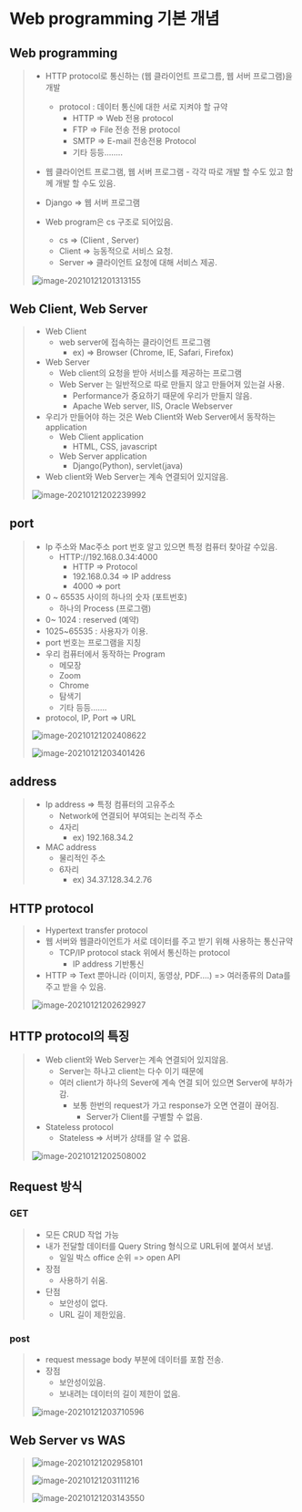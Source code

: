 # Web programming 기본 개념

## Web programming

> * HTTP protocol로 통신하는 (웹 클라이언트 프로그름, 웹 서버 프로그램)을 개발
>   * protocol : 데이터 통신에 대한 서로 지켜야 할 규약
>     * HTTP => Web 전용 protocol
>     * FTP => File 전송 전용 protocol
>     * SMTP => E-mail 전송전용 Protocol
>     * 기타 등등........
> * 웹 클라이언트 프로그램, 웹 서버 프로그램 - 각각 따로 개발 할 수도 있고 함께 개발 할 수도 있음.
> * Django => 웹 서버 프로그램
> 
> * Web program은 cs 구조로 되어있음.
>   * cs => (Client , Server)
>   * Client => 능동적으로 서비스 요청.
>   * Server => 클라이언트 요청에 대해  서비스 제공.
>
> ![image-20210121201313155](md-images/image-20210121201313155.png)



## Web Client, Web Server

> * Web Client 
>   * web server에 접속하는 클라이언트 프로그램
>     * ex) => Browser (Chrome, IE, Safari, Firefox)
> * Web Server
>   * Web client의 요청을 받아 서비스를 제공하는 프로그램
>   * Web Server 는 일반적으로 따로 만들지 않고  만들어져 있는걸 사용.
>     * Performance가 중요하기 때문에 우리가 만들지 않음.
>     * Apache Web server, IIS, Oracle Webserver
> * 우리가 만들어야 하는 것은 Web Client와 Web Server에서 동작하는application
>   * Web Client application
>     * HTML, CSS, javascript
>   * Web Server application
>     * Django(Python), servlet(java)
> * Web client와 Web Server는 계속 연결되어 있지않음.
>
> ![image-20210121202239992](md-images/image-20210121202239992.png)

## port

> * Ip 주소와 Mac주소 port 번호 알고 있으면 특정 컴퓨터 찾아갈 수있음. 
>   * HTTP://192.168.0.34:4000
>     * HTTP => Protocol
>     * 192.168.0.34 => IP address
>     * 4000 => port
> * 0 ~ 65535 사이의 하나의 숫자 (포트번호)
>   * 하나의 Process (프로그램)
> * 0~ 1024 : reserved (예약)
> * 1025~65535 : 사용자가 이용.
> * port 번호는 프로그램을 지칭
> * 우리 컴퓨터에서 동작하는 Program
>   * 메모장
>   * Zoom
>   * Chrome
>   * 탐색기 
>   * 기타 등등.......
> * protocol, IP, Port => URL
>
> ![image-20210121202408622](md-images/image-20210121202408622.png)
>
> 
>
> ![image-20210121203401426](md-images/image-20210121203401426.png)

## address

> * Ip address => 특정 컴퓨터의 고유주소
>   * Network에 연결되어 부여되는 논리적 주소
>   * 4자리
>     * ex) 192.168.34.2
> * MAC address
>   * 물리적인 주소
>   * 6자리 
>     * ex) 34.37.128.34.2.76



## HTTP protocol

> * Hypertext transfer protocol
> * 웹 서버와 웹클라이언트가 서로 데이터를 주고 받기 위해 사용하는 통신규약
>   * TCP/IP protocol stack 위에서 통신하는 protocol 
>     * IP address 기반통신
> * HTTP => Text 뿐아니라 (이미지, 동영상, PDF....) => 여러종류의 Data를 주고 받을 수 있음. 
>
> ![image-20210121202629927](md-images/image-20210121202629927.png)



## HTTP protocol의 특징

> * Web client와 Web Server는 계속 연결되어 있지않음.
>   * Server는 하나고 client는 다수 이기 때문에
>   * 여러 client가 하나의 Sever에 계속 연결 되어 있으면 Server에 부하가 감.
>     * 보통 한번의 request가 가고 response가 오면 연결이 끊어짐.
>       * Server가 Client를 구별할 수 없음.
> * Stateless protocol
>   * Stateless => 서버가 상태를 알 수 없음.
>
> ![image-20210121202508002](md-images/image-20210121202508002.png)



## Request 방식

### GET

> * 모든 CRUD 작업 가능
> * 내가 전달할 데이터를 Query String 형식으로 URL뒤에 붙여서 보냄.
>   * 일일 박스 office 순위 => open API
> * 장점 
>   * 사용하기 쉬움.
> * 단점
>   * 보안성이 없다.
>   * URL 길이 제한있음.
>
> 

### post

> * request message body 부분에 데이터를 포함 전송.
> * 장점
>   * 보안성이있음.
>   *  보내려는 데이터의 길이 제한이 없음.
>
> ![image-20210121203710596](md-images/image-20210121203710596.png)



## Web Server   vs   WAS

> ![image-20210121202958101](md-images/image-20210121202958101.png)
>
> 
>
> ![image-20210121203111216](md-images/image-20210121203111216.png)
>
> 
>
> ![image-20210121203143550](md-images/image-20210121203143550.png)





